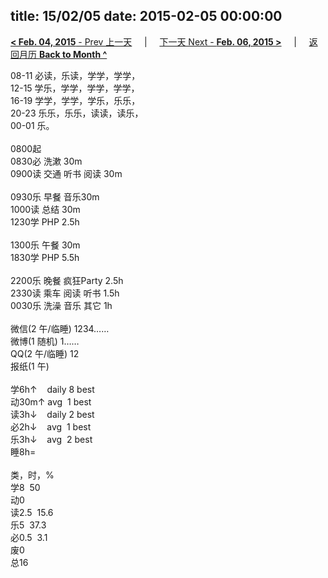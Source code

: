title: 15/02/05
date: 2015-02-05 00:00:00
---
[**< Feb. 04, 2015** - Prev 上一天](/lifelogs/2015/02/d04.html) &nbsp; &nbsp; | &nbsp; &nbsp; [下一天 Next - **Feb. 06, 2015 >**](/lifelogs/2015/02/d06.html) &nbsp; &nbsp; |  &nbsp; &nbsp; [返回月历 **Back to Month ^**](/lifelogs/2015/02/index.html)
<br/><div>08-11 必读，乐读，学学，学学，<br/>12-15 学乐，学学，学学，学学，<br/>16-19 学学，学学，学乐，乐乐，<br/>20-23 乐乐，乐乐，读读，读乐，<br/>00-01 乐。<div><br/></div>0800起<br/>0830必 洗漱 30m<br/>0900读 交通 听书 阅读 30m<div><br/></div>0930乐 早餐 音乐30m<br/>1000读 总结 30m<br/>1230学 PHP 2.5h<div><br/></div>1300乐 午餐 30m<br/>1830学 PHP 5.5h<div><br/></div>2200乐 晚餐 疯狂Party 2.5h<br/>2330读 乘车 阅读 听书 1.5h<br/>0030乐 洗澡 音乐 其它 1h<div><br/></div>微信(2 午/临睡) 1234……<br/>微博(1 随机) 1……<br/>QQ(2 午/临睡) 12<br/>报纸(1 午)<div><br/></div>学6h↑    daily 8 best<br/>动30m↑ avg  1 best<br/>读3h↓    daily 2 best<br/>必2h↓    avg  1 best<br/>乐3h↓    avg  2 best<br/>睡8h=<div><br/></div>类，时，%<br/>学8  50<br/>动0<br/>读2.5  15.6<br/>乐5  37.3<br/>必0.5  3.1<br/>废0<br/>总16